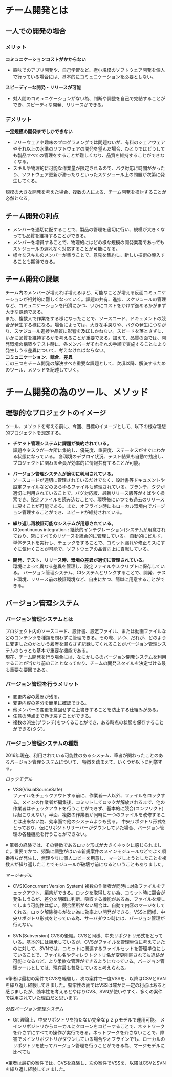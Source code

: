 # チーム開発とは   

## 一人での開発の場合
### メリット
**コミュニケーションコストがかからない**   
* 趣味でのアプリ開発や、自己学習など、極小規模のソフトウェア開発を個人で行っている場合には、基本的にコミュニケーションを必要としない。

**スピーディーな開発・リリースが可能**
* 対人間のコミュニケーションがない為、判断や調整を自己で完結することができ、スピーディな開発、リリースができる。

### デメリット
**一定規模の開発までしかできない**  
* フリーウェアや趣味のプログラミングでは問題ないが、有料のシェアウェアやそれ以上の水準のソフトウェアの開発を望んだ場合、ひとりではどうしても製品すべての管理をすることが難しくなり、品質を維持することができなくなる。
* スキルや物理的に可能な作業量が限定されるので、バグ対応に時間がかったり、ソフトウェア更新が滞ったりといったスケジュール上の問題が次第に発生してくる。

規模の大きな開発を考えた場合、複数の人による、チーム開発を検討することが必然となる。


## チーム開発の利点
* メンバーを適切に配することで、製品の管理を適切に行い、規模が大きくなっても品質を維持することができる。
* メンバーを増員することで、物理的にはどの様な規模の開発業務であってもスケジュールの遅れなく対応することが可能になる。
* 様々なスキルのメンバーが集うことで、意見を集約し、新しい技術の導入することも期待できる。

## チーム開発の課題
チーム内のメンバーが増えれば増えるほど、可能なことが増える反面コミュニケーションが相対的に難しくなっていく。課題の共有、進捗、スケジュールの管理など、コミュニケーションを円滑にかつ、いかにコストをかけず進めるかがまず大きな課題である。  
また、複数人で作業をする様になったことで、ソースコード、ドキュメントの競合が発生する様になる。場合によっては、大きな手戻りや、バグの発生につながり、スケジュール進捗や品質に影響を及ぼしかねない。スピードを落とさずに、いかに品質を維持するかを考えることが重要である。加えて、品質の面では、開発環境の構築やテスト時に、各メンバーがそれぞれの手順で実施することにより発生しうる差異について、考えなければならない。  
**コミュニケーション**、**競合**、**差異**  
この三つをチーム開発の解決すべき重要な課題として、次項以降、解決するためのツール、メソッドを記述していく。

# チーム開発の為のツール、メソッド

## 理想的なプロジェクトのイメージ

ツール、メソッドを考える前に、今回、目標のイメージとして、以下の様な理想的プロジェクトを想定する。

* **チケット管理システムに課題が集約されている。**  
課題やタスクが一か所に集約し、優先度、重要度、ステータスがすぐにわかる状態になっている。
各環境のデプロイ状況、テスト結果も自動で抽出し、プロジェクトに関わる全員が効率的に情報共有することが可能。

* **バージョン管理システムが適切に利用されている。**  
ソースコードが適切に管理されているだけでなく、設計書等ドキュメントや設定ファイルなどのあらゆるファイルも整理されている。ブランチ、タグが適切に利用されていることで、バグ対応版、最新リリース版等がすばやく検索でき、設定ファイルを読み込むことで、環境毎にいつでも過去のリリースに戻すことが可能である。また、オフライン時にもローカル環境内でバージョン管理することができ、スピードが維持されている。

* **繰り返し再検証可能なシステムが用意されている。**  
CI(continuous integration : 継続的インテグレーション)システムが用意されており、常にすべてのリソースを統合的に管理している。
自動的にビルド、単体テストを実行し、チェックをすることで、コミット漏れや修正ミスにすぐに気付くことが可能で、ソフトウェアの品質向上に貢献している。

* **開発、テスト、リリース時、環境の差異が適切に管理されている。**  
環境によって異なる差異を管理し、設定ファイルやスクリプトに保存している。
バージョン管理システム、CIシステムとリンクすることで、開発、テスト環境、リリース前の検証環境など、自由にかつ、簡単に用意することができる。

## バージョン管理システム

### バージョン管理システムとは  
プロジェクト内のソースコード、設計書、設定ファイル、または動画ファイルなどのコンテンツを種類を問わずに管理できる。その際、いつ、だれが、どのように変更したのかという履歴を漏らさず記録してくれることがバージョン管理システムのもっとも基本で重要な機能である。  
現在、チーム開発を行う場合には、なにかしらのバージョン開発システムを利用することが当たり前のこととなっており、チームの開発スタイルを決定づける最も重要な要因である。

### バージョン管理を行うメリット
* 変更内容の履歴が残る。
* 変更内容の差分を簡単に確認できる。
* 他メンバーの変更を意図せずに上書きすることを防止する仕組みがある。
* 任意の時点まで巻き戻すことができる。
* 複数の派生(ブランチ)をつくることができ、ある時点の状態を保存することができる(タグ)。

### バージョン管理システムの種類
2016年現在、利用されている可能性のあるシステム、筆者が関わったことのあるバージョン管理システムについて、
特徴を踏まえて、いくつか以下に列挙する。  

*ロックモデル*  
* VSS(VisualSourceSafe)  
ファイルをチェックアウトする前に、作業者一人以外、ファイルをロックする。メインの作業者が編集後、コミットしてロックが解放されるまで、他の作業者はチェックアウトを行うことができず、基本的に競合(コンフリクト)は起こりえない。半面、複数の作業者が同時に一つのファイルを改修することは出来ない為、効率面で他のシステムよりも劣る。
中央リポジトリ形式をとっており、仮にリポジトリサーバーがダウンしていた場合、バージョン管理の各種機能を行うことができない。

※ 筆者の経験では、その特徴であるロック形式が大きくネックに感じられました。重要でかつ、頻繁に調整がはいる新規案件のメインモジュールなどでよく順番待ちが発生し、無理やりに個人コピーを用意し、マージしようとしたことを複数人が繰り返したことでモジュールが破壊寸前になるということもありました。

*マージモデル*
* CVS(Concurrent Version System)
複数の作業者が同時に対象ファイルをチェックアウト、編集ができる。ロックを取得しない為、コミット時に競合が発生しうるが、差分を明確に判断、吸収する機能がある為、ファイルを壊してしまう可能性は低い。競合箇所がない場合は、自動で内容のマージをしてくれる。ロック解除待ちがない為に効率よい開発ができる。VSSと同様、中央リポジトリ形式をとっている為、サーバダウン時には、パージョン管理が行えない。  

* SVN(Subversion)
CVSの後継。CVSと同様、中央リポジトリ形式をとっている。基本的には継承しているが、CVSがファイルを管理単位に考えていたのに対して、SVNでは、コミットに関連するファイルセットを管理単位にしていることで、ファイル名やディレクトクトリ名が変更削除されても追跡が可能になるなど、より柔軟な管理ができるようになっている。バージョン管理ツールとしては、現在最も普及していると考えられる。

※筆者は最初の案件でCVSを経験し、次の案件で一度VSSを、以降はCSVとSVNを繰り返し経験してきました。堅牢性の面ではVSSは確かに一定の利点はあると感じましたが、効率性を考えるとやはりCVS、SVNが使いやすく、多くの案件で採用されていた理由だと思います。

*分散バージョン管理システム*
* Git
理論上、中央リポジトリを持たない完全なｐ２ｐモデルで運用可能。
メインリポジトリからローカルにクローンをコピーすることで、ネットワークを介さずにすべての操作が実行できる。ネットワークを介さないことで、障害でメインリポジトリがダウンしている場合やオフラインでも、ローカルのリポジトリを使ってバージョン管理を行うことができる為、マージモデルに比べても



※筆者は最初の案件では、CVSを経験し、次の案件でVSSを、以降はCSVとSVNを繰り返し経験してきました。
